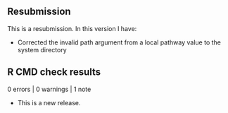 ## Resubmission
This is a resubmission. In this version I have:

* Corrected the invalid path argument from a local pathway value to the system directory


## R CMD check results

0 errors | 0 warnings | 1 note

* This is a new release.
